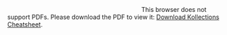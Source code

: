 <object data="https://github.com/Xantier/Kollections/raw/master/docs/xantier_kotlin-collection-extensions.pdf" type="application/pdf" width="700px" height="700px">
    <embed src="https://github.com/Xantier/Kollections/raw/master/docs/xantier_kotlin-collection-extensions.pdf">
        This browser does not support PDFs. Please download the PDF to view it: <a href="https://github.com/Xantier/Kollections/raw/master/docs/xantier_kotlin-collection-extensions.pdf">Download Kollections Cheatsheet</a>.</p>
    </embed>
</object>
